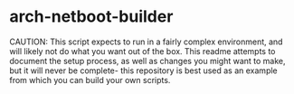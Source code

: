 # arch-netboot-builder

CAUTION: This script expects to run in a fairly complex environment, and will likely not do what you want out of the box. This readme attempts to document the setup process, as well as changes you might want to make, but it will never be complete- this repository is best used as an example from which you can build your own scripts.
